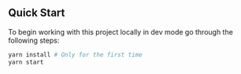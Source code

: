 ## Quick Start

To begin working with this project locally in dev mode go through the following steps:

```bash
yarn install # Only for the first time
yarn start
```
